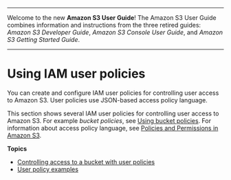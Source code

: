 --------

Welcome to the new **Amazon S3 User Guide**\! The Amazon S3 User Guide combines information and instructions from the three retired guides: *Amazon S3 Developer Guide*, *Amazon S3 Console User Guide*, and *Amazon S3 Getting Started Guide*\.

--------

# Using IAM user policies<a name="user-policies"></a>

You can create and configure IAM user policies for controlling user access to Amazon S3\. User policies use JSON\-based access policy language\. 

This section shows several IAM user policies for controlling user access to Amazon S3\. For example *bucket policies*, see [Using bucket policies](bucket-policies.md)\. For information about access policy language, see [Policies and Permissions in Amazon S3](access-policy-language-overview.md)\.

**Topics**
+ [Controlling access to a bucket with user policies](walkthrough1.md)
+ [User policy examples](example-policies-s3.md)